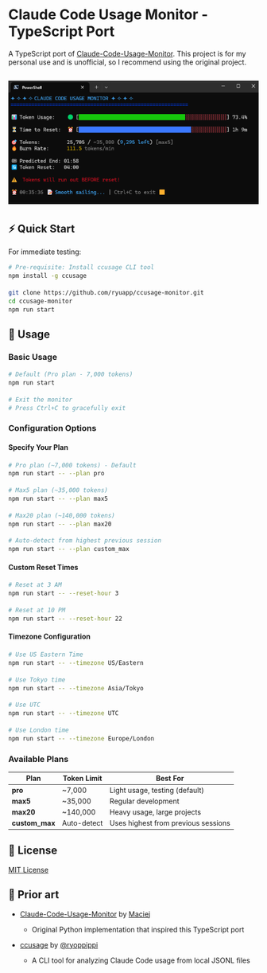 # Claude Code Usage Monitor - TypeScript Port

A TypeScript port of
[Claude-Code-Usage-Monitor](https://github.com/Maciek-roboblog/Claude-Code-Usage-Monitor).
This project is for my personal use and is unofficial, so I recommend using the
original project.

## ![Claude Token Monitor Screenshot](doc/sc.png)

## ⚡ Quick Start

For immediate testing:

```sh
# Pre-requisite: Install ccusage CLI tool
npm install -g ccusage

git clone https://github.com/ryuapp/ccusage-monitor.git
cd ccusage-monitor
npm run start
```

## 📖 Usage

### Basic Usage

```sh
# Default (Pro plan - 7,000 tokens)
npm run start

# Exit the monitor
# Press Ctrl+C to gracefully exit
```

### Configuration Options

#### Specify Your Plan

```sh
# Pro plan (~7,000 tokens) - Default
npm run start -- --plan pro

# Max5 plan (~35,000 tokens)
npm run start -- --plan max5

# Max20 plan (~140,000 tokens)
npm run start -- --plan max20

# Auto-detect from highest previous session
npm run start -- --plan custom_max
```

#### Custom Reset Times

```sh
# Reset at 3 AM
npm run start -- --reset-hour 3

# Reset at 10 PM
npm run start -- --reset-hour 22
```

#### Timezone Configuration

```sh
# Use US Eastern Time
npm run start -- --timezone US/Eastern

# Use Tokyo time
npm run start -- --timezone Asia/Tokyo

# Use UTC
npm run start -- --timezone UTC

# Use London time
npm run start -- --timezone Europe/London
```

### Available Plans

| Plan           | Token Limit | Best For                            |
| -------------- | ----------- | ----------------------------------- |
| **pro**        | ~7,000      | Light usage, testing (default)      |
| **max5**       | ~35,000     | Regular development                 |
| **max20**      | ~140,000    | Heavy usage, large projects         |
| **custom_max** | Auto-detect | Uses highest from previous sessions |

## 📝 License

[MIT License](LICENSE)

## 🙏 Prior art

- [Claude-Code-Usage-Monitor](https://github.com/Maciek-roboblog/Claude-Code-Usage-Monitor)
  by [Maciej](https://github.com/Maciek-roboblog)
  - Original Python implementation that inspired this TypeScript port

- [ccusage](https://github.com/ryoppippi/ccusage) by
  [@ryoppippi](https://github.com/ryoppippi)
  - A CLI tool for analyzing Claude Code usage from local JSONL files
